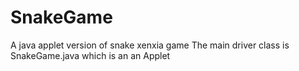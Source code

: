 # SnakeGame
A java applet version of snake xenxia game
The main driver class is SnakeGame.java which is an an Applet
